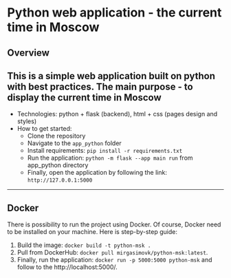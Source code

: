 # Python web application - the current time in Moscow
## Overview
This is a simple web application built on python with best practices.
The main purpose - to display the current time in Moscow
---
- Technologies: python + flask (backend), html + css (pages design and styles)
- How to get started:
    - Clone the repository
    - Navigate to the `app_python` folder
    - Install requirements: ```pip install -r requirements.txt```
    - Run the application: ```python -m flask --app main run``` from app_python directory
    - Finally, open the application by following the link: `http://127.0.0.1:5000`
---
## Docker
There is possibility to run the project using Docker.
Of course, Docker need to be installed on your machine. Here is step-by-step guide:
1. Build the image:
   ```docker build -t python-msk .```
2. Pull from DockerHub: ```docker pull mirgasimovk/python-msk:latest```. 
3. Finally, run the application: ```docker run -p 5000:5000 python-msk```
and follow to the http://localhost:5000/.

